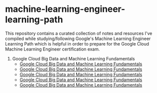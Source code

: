 # machine-learning-engineer-learning-path
This repository contains a curated collection of notes and resources I've compiled while studying/following Google's Machine Learning Engineer Learning Path which is helpful in order to prepare for the Google Cloud Machine Learning Engineer certification exam.

1. Google Cloud Big Data and Machine Learning Fundamentals
    - [Google Cloud Big Data and Machine Learning Fundamentals](01-Google-Cloud-Big-Data-and-Machine-Learning-Fundamentals/01-Big-Data-and-Machine-Learning-on-Google-Cloud.md)
    - [Google Cloud Big Data and Machine Learning Fundamentals](01-Google-Cloud-Big-Data-and-Machine-Learning-Fundamentals/02-Data-Engineering-for-Streaming-Data.md)
    - [Google Cloud Big Data and Machine Learning Fundamentals](01-Google-Cloud-Big-Data-and-Machine-Learning-Fundamentals/03-Big-Data-with-BigQuery.md)
    - [Google Cloud Big Data and Machine Learning Fundamentals](01-Google-Cloud-Big-Data-and-Machine-Learning-Fundamentals/04-Machine-Learning-Options-on-Google-Cloud.md)
    - [Google Cloud Big Data and Machine Learning Fundamentals](01-Google-Cloud-Big-Data-and-Machine-Learning-Fundamentals/05-The-Machine-Learning-Workflow-with-Vertex-AI.md)
